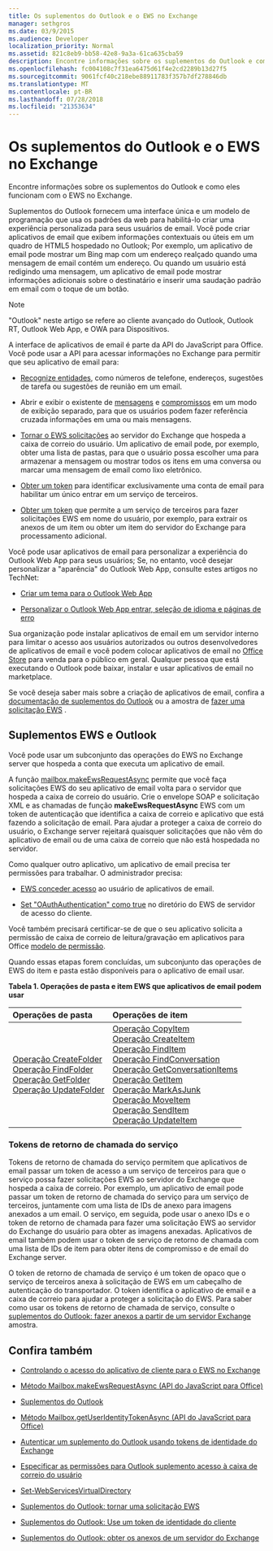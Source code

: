 ```yaml
---
title: Os suplementos do Outlook e o EWS no Exchange
manager: sethgros
ms.date: 03/9/2015
ms.audience: Developer
localization_priority: Normal
ms.assetid: 821c8eb9-bb58-42e8-9a3a-61ca635cba59
description: Encontre informações sobre os suplementos do Outlook e como eles funcionam com o EWS no Exchange.
ms.openlocfilehash: fc004108c7f31ea6475d61f4e2cd2289b13d27f5
ms.sourcegitcommit: 9061fcf40c218ebe88911783f357b7df278846db
ms.translationtype: MT
ms.contentlocale: pt-BR
ms.lasthandoff: 07/28/2018
ms.locfileid: "21353634"
---
```

# <a name="outlook-add-ins-and-ews-in-exchange"></a>Os suplementos do Outlook e o EWS no Exchange

Encontre informações sobre os suplementos do Outlook e como eles funcionam com o EWS no Exchange.

Suplementos do Outlook fornecem uma interface única e um modelo de programação que usa os padrões da web para habilitá-lo criar uma experiência personalizada para seus usuários de email. Você pode criar aplicativos de email que exibem informações contextuais ou úteis em um quadro de HTML5 hospedado no Outlook; Por exemplo, um aplicativo de email pode mostrar um Bing map com um endereço realçado quando uma mensagem de email contém um endereço. Ou quando um usuário está redigindo uma mensagem, um aplicativo de email pode mostrar informações adicionais sobre o destinatário e inserir uma saudação padrão em email com o toque de um botão.

> [!NOTE]
> "Outlook" neste artigo se refere ao cliente avançado do Outlook, Outlook RT, Outlook Web App, e OWA para Dispositivos.

A interface de aplicativos de email é parte da API do JavaScript para Office. Você pode usar a API para acessar informações no Exchange para permitir que seu aplicativo de email para:

- [Recognize entidades](http://msdn.microsoft.com/library/a6b0904b-afe9-4882-9136-3d8cfd57fcf8%28Office.15%29.aspx), como números de telefone, endereços, sugestões de tarefa ou sugestões de reunião em um email.

- Abrir e exibir o existente de [mensagens](http://msdn.microsoft.com/library/d0bca550-70c3-457c-85f8-e19b39e3b892%28Office.15%29.aspx) e [compromissos](http://msdn.microsoft.com/library/6cfbc29d-8581-474e-9a8b-510471e4bf8b%28Office.15%29.aspx) em um modo de exibição separado, para que os usuários podem fazer referência cruzada informações em uma ou mais mensagens.

- [Tornar o EWS solicitações](http://msdn.microsoft.com/library/2ec380e0-4a67-4146-92a6-6a39f65dc6f2%28Office.15%29.aspx) ao servidor do Exchange que hospeda a caixa de correio do usuário. Um aplicativo de email pode, por exemplo, obter uma lista de pastas, para que o usuário possa escolher uma para armazenar a mensagem ou mostrar todos os itens em uma conversa ou marcar uma mensagem de email como lixo eletrônico.

- [Obter um token](http://msdn.microsoft.com/library/c658518b-6867-41a0-99cf-810303e4c539%28Office.15%29.aspx) para identificar exclusivamente uma conta de email para habilitar um único entrar em um serviço de terceiros.

- [Obter um token](http://msdn.microsoft.com/library/c658518b-6867-41a0-99cf-810303e4c539%28Office.15%29.aspx) que permite a um serviço de terceiros para fazer solicitações EWS em nome do usuário, por exemplo, para extrair os anexos de um item ou obter um item do servidor do Exchange para processamento adicional.

Você pode usar aplicativos de email para personalizar a experiência do Outlook Web App para seus usuários; Se, no entanto, você desejar personalizar a "aparência" do Outlook Web App, consulte estes artigos no TechNet:

- [Criar um tema para o Outlook Web App](http://technet.microsoft.com/en-us/library/bb201700%28v=exchg.150%29.aspx)

- [Personalizar o Outlook Web App entrar, seleção de idioma e páginas de erro](http://technet.microsoft.com/en-us/library/ee633483%28v=exchg.150%29.aspx)

Sua organização pode instalar aplicativos de email em um servidor interno para limitar o acesso aos usuários autorizados ou outros desenvolvedores de aplicativos de email e você podem colocar aplicativos de email no [Office Store](http://office.microsoft.com/store/) para venda para o público em geral. Qualquer pessoa que está executando o Outlook pode baixar, instalar e usar aplicativos de email no marketplace.

Se você deseja saber mais sobre a criação de aplicativos de email, confira a [documentação de suplementos do Outlook](/outlook/add-ins/index.md) ou a amostra de [fazer uma solicitação EWS](http://code.msdn.microsoft.com/exchange/Mail-apps-for-Outlook-Make-770b2528) .

## <a name="ews-and-outlook-add-ins"></a>Suplementos EWS e Outlook

Você pode usar um subconjunto das operações do EWS no Exchange server que hospeda a conta que executa um aplicativo de email.

A função [mailbox.makeEwsRequestAsync](http://msdn.microsoft.com/library/2ec380e0-4a67-4146-92a6-6a39f65dc6f2%28Office.15%29.aspx) permite que você faça solicitações EWS do seu aplicativo de email volta para o servidor que hospeda a caixa de correio do usuário. Crie o envelope SOAP e solicitação XML e as chamadas de função **makeEwsRequestAsync** EWS com um token de autenticação que identifica a caixa de correio e aplicativo que está fazendo a solicitação de email. Para ajudar a proteger a caixa de correio do usuário, o Exchange server rejeitará quaisquer solicitações que não vêm do aplicativo de email ou de uma caixa de correio que não está hospedada no servidor.

Como qualquer outro aplicativo, um aplicativo de email precisa ter permissões para trabalhar. O administrador precisa:

- [EWS conceder acesso](controlling-client-application-access-to-ews-in-exchange.md) ao usuário de aplicativos de email.

- [Set "OAuthAuthentication" como true](http://technet.microsoft.com/en-us/library/aa997233%28v=exchg.150%29.aspx) no diretório do EWS de servidor de acesso do cliente.

Você também precisará certificar-se de que o seu aplicativo solicita a permissão de caixa de correio de leitura/gravação em aplicativos para Office [modelo de permissão](how-to-set-folder-permissions-for-another-user-by-using-ews-in-exchange.md).

Quando essas etapas forem concluídas, um subconjunto das operações de EWS do item e pasta estão disponíveis para o aplicativo de email usar.

**Tabela 1. Operações de pasta e item EWS que aplicativos de email podem usar**

|**Operações de pasta**|**Operações de item**|
|:-----|:-----|
|[Operação CreateFolder](http://msdn.microsoft.com/library/6f6c334c-b190-4e55-8f0a-38f2a018d1b3%28Office.15%29.aspx) <br/> [Operação FindFolder](http://msdn.microsoft.com/library/7a9855aa-06cc-45ba-ad2a-645c15b7d031%28Office.15%29.aspx) <br/> [Operação GetFolder](http://msdn.microsoft.com/library/355bcf93-dc71-4493-b177-622afac5fdb9%28Office.15%29.aspx) <br/> [Operação UpdateFolder](http://msdn.microsoft.com/library/3494c996-b834-4813-b1ca-d99642d8b4e7%28Office.15%29.aspx) <br/> |[Operação CopyItem](http://msdn.microsoft.com/library/bcc68f9e-d511-4c29-bba6-ed535524624a%28Office.15%29.aspx) <br/> [Operação CreateItem](http://msdn.microsoft.com/library/78a52120-f1d0-4ed7-8748-436e554f75b6%28Office.15%29.aspx) <br/> [Operação FindItem](http://msdn.microsoft.com/library/ebad6aae-16e7-44de-ae63-a95b24539729%28Office.15%29.aspx) <br/> [Operação FindConversation](http://msdn.microsoft.com/library/2384908a-c203-45b6-98aa-efd6a4c23aac%28Office.15%29.aspx) <br/> [Operação GetConversationItems](http://msdn.microsoft.com/library/8ae00a99-b37b-4194-829c-fe300db6ab99%28Office.15%29.aspx) <br/> [Operação GetItem](http://msdn.microsoft.com/library/e3590b8b-c2a7-4dad-a014-6360197b68e4%28Office.15%29.aspx) <br/> [Operação MarkAsJunk](http://msdn.microsoft.com/library/1f71f04d-56a9-4fee-a4e7-d1034438329e%28Office.15%29.aspx) <br/> [Operação MoveItem](http://msdn.microsoft.com/library/dcf40fa7-7796-4a5c-bf5b-7a509a18d208%28Office.15%29.aspx) <br/> [Operação SendItem](http://msdn.microsoft.com/library/337b89ef-e1b7-45ed-92f3-8abe4200e4c7%28Office.15%29.aspx) <br/> [Operação UpdateItem](http://msdn.microsoft.com/library/5d027523-e0bc-4da2-b60b-0cb9fc1fdfe4%28Office.15%29.aspx) <br/> |

### <a name="service-callback-tokens"></a>Tokens de retorno de chamada do serviço

Tokens de retorno de chamada do serviço permitem que aplicativos de email passar um token de acesso a um serviço de terceiros para que o serviço possa fazer solicitações EWS ao servidor do Exchange que hospeda a caixa de correio. Por exemplo, um aplicativo de email pode passar um token de retorno de chamada do serviço para um serviço de terceiros, juntamente com uma lista de IDs de anexo para imagens anexados a um email. O serviço, em seguida, pode usar o anexo IDs e o token de retorno de chamada para fazer uma solicitação EWS ao servidor do Exchange do usuário para obter as imagens anexadas. Aplicativos de email também podem usar o token de serviço de retorno de chamada com uma lista de IDs de item para obter itens de compromisso e de email do Exchange server.

O token de retorno de chamada de serviço é um token de opaco que o serviço de terceiros anexa à solicitação de EWS em um cabeçalho de autenticação do transportador. O token identifica o aplicativo de email e a caixa de correio para ajudar a proteger a solicitação do EWS. Para saber como usar os tokens de retorno de chamada de serviço, consulte o [suplementos do Outlook: fazer anexos a partir de um servidor Exchange](http://code.msdn.microsoft.com/exchange/Mail-apps-for-Office-Get-38babdc9) amostra.

## <a name="see-also"></a>Confira também


- [Controlando o acesso do aplicativo de cliente para o EWS no Exchange](controlling-client-application-access-to-ews-in-exchange.md)

- [Método Mailbox.makeEwsRequestAsync (API do JavaScript para Office)](http://msdn.microsoft.com/library/2ec380e0-4a67-4146-92a6-6a39f65dc6f2%28Office.15%29.aspx)

- 
  [Suplementos do Outlook](https://docs.microsoft.com/en-us/outlook/add-ins/)

- [Método Mailbox.getUserIdentityTokenAsync (API do JavaScript para Office)](http://msdn.microsoft.com/library/c658518b-6867-41a0-99cf-810303e4c539%28Office.15%29.aspx)

- [Autenticar um suplemento do Outlook usando tokens de identidade do Exchange](http://msdn.microsoft.com/library/c0520a1e-d9ba-495a-a99f-6816d7d2a23e%28Office.15%29.aspx)

- [Especificar as permissões para Outlook suplemento acesso à caixa de correio do usuário](https://docs.microsoft.com/en-us/outlook/add-ins/understanding-outlook-add-in-permissions)

- [Set-WebServicesVirtualDirectory](http://technet.microsoft.com/en-us/library/aa997233%28v=exchg.150%29.aspx)

- [Suplementos do Outlook: tornar uma solicitação EWS](http://code.msdn.microsoft.com/office/Mail-apps-for-Outlook-Make-770b2528)

- [Suplementos do Outlook: Use um token de identidade do cliente](http://code.msdn.microsoft.com/Mail-apps-for-Outlook-Use-b20a66b6)

- [Suplementos do Outlook: obter os anexos de um servidor do Exchange](http://code.msdn.microsoft.com/office/Mail-apps-for-Office-Get-38babdc9)
